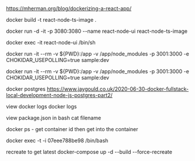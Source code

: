 https://mherman.org/blog/dockerizing-a-react-app/

docker build -t react-node-ts-image .

docker run -d -it -p 3080:3080 --name react-node-ui react-node-ts-image

docker exec -it react-node-ui /bin/sh

docker run -it --rm -v ${PWD}:/app -v /app/node_modules -p 3001:3000 -e CHOKIDAR_USEPOLLING=true sample:dev

docker run -it --rm -v ${PWD}:/app -v /app/node_modules -p 3001:3000 -e CHOKIDAR_USEPOLLING=true sample:dev

docker postgres
https://www.jaygould.co.uk/2020-06-30-docker-fullstack-local-development-node-js-postgres-part2/

view docker logs
docker logs

view package.json in bash cat filename

docker ps - get container id then
get into the container

docker exec -t -i 07eee788be98 /bin/bash

recreate to get latest
docker-compose up -d --build --force-recreate
